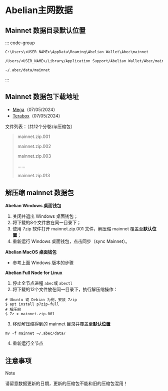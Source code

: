 # Abelian主网数据

## Mainnet 数据目录默认位置

::: code-group

```txt [Windows]
C:\Users\<USER_NAME>\AppData\Roaming\Abelian Wallet\Abec\mainnet
```

```txt [MacOS]
/Users/<USER_NAME>/Library/Application Support/Abelian Wallet/Abec/mainnet
```

```txt [Linux]
~/.abec/data/mainnet
```
:::

## Mainnet 数据包下载地址
* [Mega](https://mega.nz/folder/gydxkZgS#GNDGHyBlGOJzo_G27b9V9w)（07/05/2024）
* [Terabox](https://teraboxapp.com/s/1Dge3NT_4zoLMteg8IXygqw)（07/05/2024）

文件列表：（共12个分卷zip压缩包）
> mainnet.zip.001
>
> mainnet.zip.002
>
> mainnet.zip.003
>
> ......
> 
> mainnet.zip.013

## 解压缩 mainnet 数据包
**Abelian Windows 桌面钱包**
1. 关闭并退出 Windows 桌面钱包；
2. 将下载的8个文件放在同一目录下；
3. 使用 7zip 软件打开 mainnet.zip.001 文件，解压缩 mainnet 覆盖至**默认位置**；
4. 重新运行 Windows 桌面钱包，点击同步（sync Mainnet）。

**Abelian MacOS 桌面钱包**
 - 参考上面 Windows 版本的步骤

**Abelian Full Node for Linux**
1. 停止全节点进程 `abec`或 `abectl`
2. 将下载的12个文件放在同一目录下，执行解压缩操作：
```
# Ubuntu 或 Debian 为例，安装 7zip
$ apt install p7zip-full
# 解压缩
$ 7z x mainnet.zip.001
```
3. 移动解压缩得到的 mainnet 目录并覆盖至**默认位置**
```
mv -f mainnet ~/.abec/data/
```
4. 重新运行全节点

## 注意事项

> [!NOTE]
> 请留意数据更新的日期，更新的压缩包不能和旧的压缩包混用！

